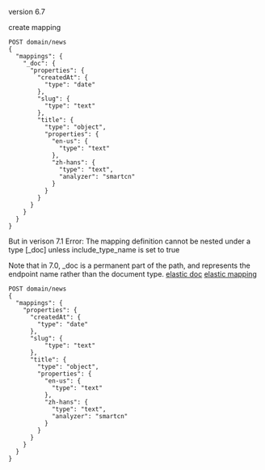 version 6.7

create mapping



```
POST domain/news
{
  "mappings": {
    "_doc": {
      "properties": {
        "createdAt": {
          "type": "date"
        },
        "slug": {
          "type": "text"
        },
        "title": {
          "type": "object",
          "properties": {
            "en-us": {
              "type": "text"
            },
            "zh-hans": {
              "type": "text",
              "analyzer": "smartcn"
            }
          }
        }
      }
    }
  }
}
```

But in verison 7.1
Error: The mapping definition cannot be nested under a type [_doc] unless include_type_name is set to true

Note that in 7.0, _doc is a permanent part of the path, and represents the endpoint name rather than the document type.
[elastic doc](https://www.elastic.co/guide/en/elasticsearch/reference/master/removal-of-types.html#removal-of-types)
[elastic mapping](https://www.elastic.co/guide/en/elasticsearch/reference/current/mapping.html)

```
POST domain/news
{
  "mappings": {
    "properties": {
      "createdAt": {
        "type": "date"
      },
      "slug": {
          "type": "text"
      },
      "title": {
        "type": "object",
        "properties": {
          "en-us": {
            "type": "text"
          },
          "zh-hans": {
            "type": "text",
            "analyzer": "smartcn"
          }
        }
      }
    }
  }
}
```
